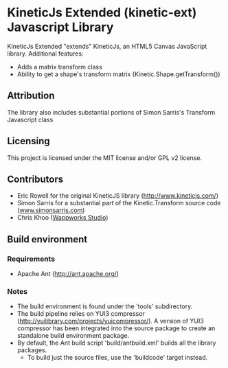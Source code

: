 # KineticJs Extended (kinetic-ext) Javascript Library
KineticJs Extended "extends" KineticJs, an HTML5 Canvas JavaScript library. Additional features:

- Adds a matrix transform class
- Ability to get a shape's transform matrix (Kinetic.Shape.getTransform())


## Attribution
The library also includes substantial portions of Simon Sarris's Transform Javascript class 

## Licensing
This project is licensed under the MIT license and/or GPL v2 license.

## Contributors
- Eric Rowell for the original KineticJS library (http://www.kineticjs.com/)
- Simon Sarris for a substantial part of the Kinetic.Transform source code (www.simonsarris.com)
- Chris Khoo ([Wappworks Studio](http://www.wappworks.com))

## Build environment
### Requirements
- Apache Ant (http://ant.apache.org/)

### Notes
- The build environment is found under the 'tools' subdirectory. 
- The build pipeline relies on YUI3 compressor (http://yuilibrary.com/projects/yuicompressor/). 
  A version of YUI3 compressor has been integrated into the source package to create an standalone 
  build environment package. 
- By default, the Ant build script 'build/antbuild.xml' builds all the library packages.
  - To build just the source files, use the 'buildcode' target instead.

